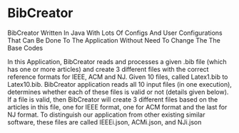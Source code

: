 # BibCreator
BibCreator Written In Java With Lots Of Configs And User Configurations That Can Be Done To The Application Without Need To Change The The Base Codes 


In this Application, BibCreator reads and processes a given .bib file (which has one or more articles) and create 3 different files with the correct reference formats for IEEE, ACM and NJ.
Given 10 files, called Latex1.bib to Latex10.bib. BibCreator application reads all 10 input files (in one execution), determines whether each of these files is valid or not (details given below). If a file is valid, then BibCreator will create 3 different files based on the articles in this file, one for IEEE format, one for ACM format and the last for NJ format. To distinguish our application from other existing similar software, these files are called IEEEi.json, ACMi.json, and NJi.json 
